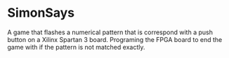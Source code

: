 # SimonSays
A game that flashes a numerical pattern that is correspond with a push button on a Xilinx Spartan 3 board. Programing the FPGA board to end the game with if the pattern is not matched exactly.
